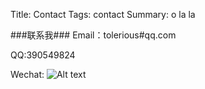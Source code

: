 Title: Contact
Tags: contact
Summary: o la la


###联系我###
Email：tolerious#qq.com

QQ:390549824

Wechat: ![Alt text](http://ww4.sinaimg.cn/mw690/a036a21agw1f0mmbc1z9kj20iq0owtaq.jpg)
